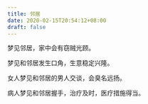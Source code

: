 ```yaml
---
title: 邻居
date: 2020-02-15T20:54:12+08:00
draft: false
---
```


梦见邻居，家中会有窃贼光顾。<br>


梦见和邻居发生口角，生意稳定兴隆。<br>


女人梦见和邻居的男人交谈，会臭名远扬。<br>


病人梦见和邻居握手，治疗及时，医疗措施得当。<br>
